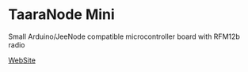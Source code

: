 TaaraNode Mini
==============

Small Arduino/JeeNode compatible microcontroller board with RFM12b radio

[WebSite](https://taaralabs.eu/nm1)
